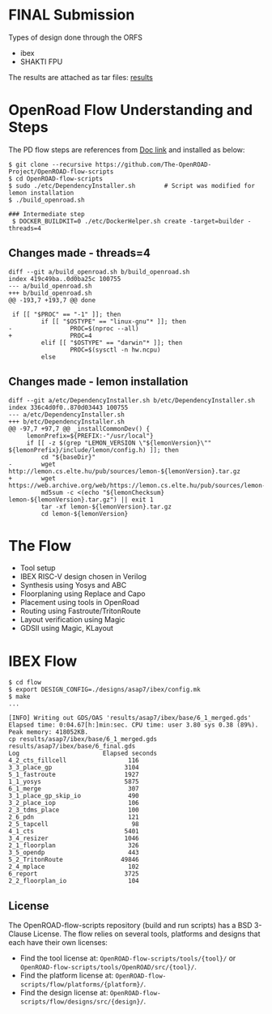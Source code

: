 # FINAL Submission

Types of design done through the ORFS
- ibex
- SHAKTI FPU

The results are attached as tar files: [results](https://github.com/lavanyajagan/OpenROAD-flow-scripts/blob/master/results.tar.gz)


# OpenRoad Flow Understanding and Steps

The PD flow steps are references from [Doc link](https://openroad-flow-scripts.readthedocs.io/en/latest/user/BuildWithDocker.html#build-docker-image) and installed as below:
```
$ git clone --recursive https://github.com/The-OpenROAD-Project/OpenROAD-flow-scripts
$ cd OpenROAD-flow-scripts
$ sudo ./etc/DependencyInstaller.sh        # Script was modified for lemon installation
$ ./build_openroad.sh 

### Intermediate step 
 $ DOCKER_BUILDKIT=0 ./etc/DockerHelper.sh create -target=builder -threads=4
```


## Changes made - threads=4
```
diff --git a/build_openroad.sh b/build_openroad.sh
index 419c49ba..0d0ba25c 100755
--- a/build_openroad.sh
+++ b/build_openroad.sh
@@ -193,7 +193,7 @@ done

 if [[ "$PROC" == "-1" ]]; then
         if [[ "$OSTYPE" == "linux-gnu"* ]]; then
-                PROC=$(nproc --all)
+                PROC=4
         elif [[ "$OSTYPE" == "darwin"* ]]; then
                 PROC=$(sysctl -n hw.ncpu)
         else
```
## Changes made - lemon installation
```
diff --git a/etc/DependencyInstaller.sh b/etc/DependencyInstaller.sh
index 336c4d0f0..870d03443 100755
--- a/etc/DependencyInstaller.sh
+++ b/etc/DependencyInstaller.sh
@@ -97,7 +97,7 @@ _installCommonDev() {
     lemonPrefix=${PREFIX:-"/usr/local"}
     if [[ -z $(grep "LEMON_VERSION \"${lemonVersion}\"" ${lemonPrefix}/include/lemon/config.h) ]]; then
         cd "${baseDir}"
-        wget http://lemon.cs.elte.hu/pub/sources/lemon-${lemonVersion}.tar.gz
+        wget https://web.archive.org/web/https://lemon.cs.elte.hu/pub/sources/lemon-${lemonVersion}.tar.gz
         md5sum -c <(echo "${lemonChecksum}  lemon-${lemonVersion}.tar.gz") || exit 1
         tar -xf lemon-${lemonVersion}.tar.gz
         cd lemon-${lemonVersion}
```
# The Flow
- Tool setup
- IBEX RISC-V design chosen in Verilog
- Synthesis using Yosys and ABC
- Floorplaning using Replace and Capo
-  Placement using tools in OpenRoad
-   Routing using Fastroute/TritonRoute
-   Layout verification using Magic
-   GDSII using Magic, KLayout

# IBEX Flow

```
$ cd flow
$ export DESIGN_CONFIG=./designs/asap7/ibex/config.mk
$ make
...

[INFO] Writing out GDS/OAS 'results/asap7/ibex/base/6_1_merged.gds'
Elapsed time: 0:04.67[h:]min:sec. CPU time: user 3.80 sys 0.38 (89%). Peak memory: 418052KB.
cp results/asap7/ibex/base/6_1_merged.gds results/asap7/ibex/base/6_final.gds
Log                       Elapsed seconds
4_2_cts_fillcell                 116
3_3_place_gp                    3104
5_1_fastroute                   1927
1_1_yosys                       5875
6_1_merge                        307
3_1_place_gp_skip_io             490
3_2_place_iop                    106
2_3_tdms_place                   100
2_6_pdn                          121
2_5_tapcell                       98
4_1_cts                         5401
3_4_resizer                     1046
2_1_floorplan                    326
3_5_opendp                       443
5_2_TritonRoute                49846
2_4_mplace                       102
6_report                        3725
2_2_floorplan_io                 104
```
## License

The OpenROAD-flow-scripts repository (build and run scripts) has a BSD 3-Clause License.
The flow relies on several tools, platforms and designs that each have their own licenses:

- Find the tool license at: `OpenROAD-flow-scripts/tools/{tool}/` or `OpenROAD-flow-scripts/tools/OpenROAD/src/{tool}/`.
- Find the platform license at: `OpenROAD-flow-scripts/flow/platforms/{platform}/`.
- Find the design license at: `OpenROAD-flow-scripts/flow/designs/src/{design}/`.
